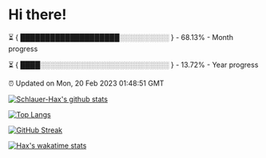 # Hi there!

⏳ { ████████████████████░░░░░░░░░░ } - 68.13% - Month progress

⏳ { ████░░░░░░░░░░░░░░░░░░░░░░░░░░ } - 13.72% - Year progress

⏰ Updated on Mon, 20 Feb 2023 01:48:51 GMT


[![Schlauer-Hax's github stats](https://github-readme-stats.vercel.app/api?username=Schlauer-Hax&show_icons=true&theme=dark&count_private=true)](https://github.com/Schlauer-Hax)


[![Top Langs](https://github-readme-stats.vercel.app/api/top-langs/?username=Schlauer-Hax&layout=compact&theme=dark)](https://github.com/Schlauer-Hax?tab=repositories)

[![GitHub Streak](https://streak-stats.demolab.com?user=Schlauer-Hax&theme=dark)](https://git.io/streak-stats)

[![Hax's wakatime stats](https://github-readme-stats.vercel.app/api/wakatime?username=Hax&theme=dark)](https://wakatime.com/@Hax)

